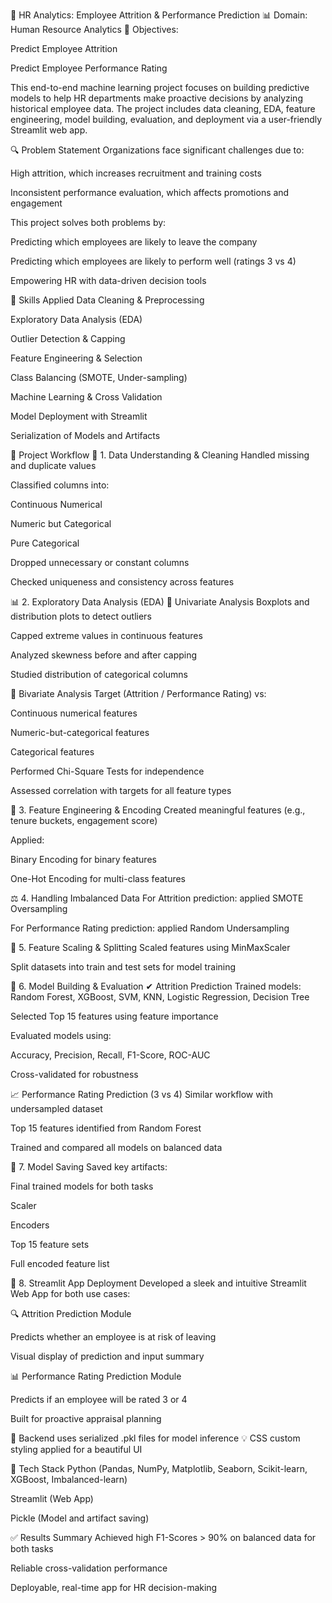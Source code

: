 💼 HR Analytics: Employee Attrition & Performance Prediction
📊 Domain: Human Resource Analytics
🎯 Objectives:

Predict Employee Attrition

Predict Employee Performance Rating

This end-to-end machine learning project focuses on building predictive models to help HR departments make proactive decisions by analyzing historical employee data. The project includes data cleaning, EDA, feature engineering, model building, evaluation, and deployment via a user-friendly Streamlit web app.

🔍 Problem Statement
Organizations face significant challenges due to:

High attrition, which increases recruitment and training costs

Inconsistent performance evaluation, which affects promotions and engagement

This project solves both problems by:

Predicting which employees are likely to leave the company

Predicting which employees are likely to perform well (ratings 3 vs 4)

Empowering HR with data-driven decision tools

🧠 Skills Applied
Data Cleaning & Preprocessing

Exploratory Data Analysis (EDA)

Outlier Detection & Capping

Feature Engineering & Selection

Class Balancing (SMOTE, Under-sampling)

Machine Learning & Cross Validation

Model Deployment with Streamlit

Serialization of Models and Artifacts

🚀 Project Workflow
📁 1. Data Understanding & Cleaning
Handled missing and duplicate values

Classified columns into:

Continuous Numerical

Numeric but Categorical

Pure Categorical

Dropped unnecessary or constant columns

Checked uniqueness and consistency across features

📊 2. Exploratory Data Analysis (EDA)
🔹 Univariate Analysis
Boxplots and distribution plots to detect outliers

Capped extreme values in continuous features

Analyzed skewness before and after capping

Studied distribution of categorical columns

🔹 Bivariate Analysis
Target (Attrition / Performance Rating) vs:

Continuous numerical features

Numeric-but-categorical features

Categorical features

Performed Chi-Square Tests for independence

Assessed correlation with targets for all feature types

🧬 3. Feature Engineering & Encoding
Created meaningful features (e.g., tenure buckets, engagement score)

Applied:

Binary Encoding for binary features

One-Hot Encoding for multi-class features

⚖️ 4. Handling Imbalanced Data
For Attrition prediction: applied SMOTE Oversampling

For Performance Rating prediction: applied Random Undersampling

📏 5. Feature Scaling & Splitting
Scaled features using MinMaxScaler

Split datasets into train and test sets for model training

🌲 6. Model Building & Evaluation
✔ Attrition Prediction
Trained models: Random Forest, XGBoost, SVM, KNN, Logistic Regression, Decision Tree

Selected Top 15 features using feature importance

Evaluated models using:

Accuracy, Precision, Recall, F1-Score, ROC-AUC

Cross-validated for robustness

📈 Performance Rating Prediction (3 vs 4)
Similar workflow with undersampled dataset

Top 15 features identified from Random Forest

Trained and compared all models on balanced data

💾 7. Model Saving
Saved key artifacts:

Final trained models for both tasks

Scaler

Encoders

Top 15 feature sets

Full encoded feature list

🎯 8. Streamlit App Deployment
Developed a sleek and intuitive Streamlit Web App for both use cases:

🔍 Attrition Prediction Module

Predicts whether an employee is at risk of leaving

Visual display of prediction and input summary

📊 Performance Rating Prediction Module

Predicts if an employee will be rated 3 or 4

Built for proactive appraisal planning

🔧 Backend uses serialized .pkl files for model inference
💡 CSS custom styling applied for a beautiful UI

🧰 Tech Stack
Python (Pandas, NumPy, Matplotlib, Seaborn, Scikit-learn, XGBoost, Imbalanced-learn)

Streamlit (Web App)

Pickle (Model and artifact saving)

✅ Results Summary
Achieved high F1-Scores > 90% on balanced data for both tasks

Reliable cross-validation performance

Deployable, real-time app for HR decision-making

